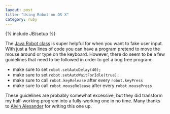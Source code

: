 ```yaml
---
layout: post
title: "Using Robot on OS X"
category: ruby
---
```

{% include JB/setup %}

The [Java Robot class](http://docs.oracle.com/javase/7/docs/api/java/awt/Robot.html) is super helpful for when you want to fake user input. With just a few lines of code you can have a program pretend to move the mouse around or type on the keyboard. However, there do seem to be a few guidelines that need to be followed in order to get a bug free program:

- make sure to set `robot.setAutoDelay(40);`
- make sure to set `robot.setAutoWaitForIdle(true);`
- make sure to call `robot.keyRelease` after every `robot.keyPress`
- make sure to call `robot.mouseRelease` after every `robot.mousePress`

These guidelines are probably somewhat excessive, but they did transform my half-working program into a fully-working one in no time. Many thanks to [Alvin Alexander](http://alvinalexander.com/java/java-robot-class-example-mouse-keystroke) for writing this one up.
